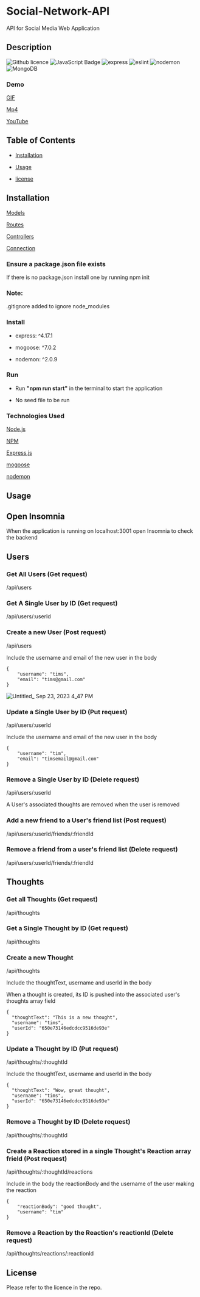 # Social-Network-API

API for Social Media Web Application

## Description

![Github licence](http://img.shields.io/badge/license-MIT-blue.svg)
![JavaScript Badge](https://img.shields.io/badge/JavaScript-100%25-yellow.svg)
![express](https://img.shields.io/badge/express-v4.17.1-orange)
![eslint](https://img.shields.io/badge/eslint-v7.12.1-lightgrey)
![nodemon](https://img.shields.io/badge/nodemon-3.0.1-black)
![MongoDB](https://img.shields.io/badge/MongoDB-%234ea94b.svg?style=for-the-badge&logo=mongodb&logoColor=white)

### Demo

[GIF]()

[Mp4]()

[YouTube]()

## Table of Contents

- [Installation](#installation)

- [Usage](#usage)

- [license](#license)

## Installation

[Models](https://github.com/jarrodbb/Social-Network-API/tree/main/models)

[Routes](https://github.com/jarrodbb/Social-Network-API/tree/main/routes)

[Controllers](https://github.com/jarrodbb/Social-Network-API/tree/main/controllers)

[Connection](https://github.com/jarrodbb/Social-Network-API/tree/main/config)

### Ensure a package.json file exists

If there is no package.json install one by running npm init

### Note:

.gitignore added to ignore node_modules

### Install

- express: ^4.17.1

- mogoose: ^7.0.2

- nodemon: ^2.0.9

### Run

- Run <strong>"npm run start"</strong> in the terminal to start the application

- No seed file to be run

### Technologies Used

<p><a href="https://nodejs.org/">Node.js</a></p>
<p><a href="https://www.npmjs.com/">NPM</a></p>
<p><a href="https://www.npmjs.com/package/express">Express.js</a></p>
<p><a href="https://www.npmjs.com/package/mongoose">mogoose</a></p>
<p><a href="https://nodemon.io/">nodemon</a></p>

## Usage

## Open Insomnia

When the application is running on localhost:3001 open Insomnia to check the backend

## Users

### Get All Users (Get request)

/api/users

### Get A Single User by ID (Get request)

/api/users/:userId

### Create a new User (Post request)

/api/users

Include the username and email of the new user in the body

```
{
	"username": "tims",
	"email": "tims@gmail.com"
}
```

![Untitled_ Sep 23, 2023 4_47 PM](https://github.com/jarrodbb/Social-Network-API/assets/132813348/a93939b1-36ba-4ba7-9992-97457df53d38)

### Update a Single User by ID (Put request)

/api/users/:userId

Include the username and email of the new user in the body

```
{
	"username": "tim",
    "email": "timsemail@gmail.com"
}
```

### Remove a Single User by ID (Delete request)

/api/users/:userId

A User's associated thoughts are removed when the user is removed

### Add a new friend to a User's friend list (Post request)

/api/users/:userId/friends/:friendId

### Remove a friend from a user's friend list (Delete request)

/api/users/:userId/friends/:friendId

## Thoughts

### Get all Thoughts (Get request)

/api/thoughts

### Get a Single Thought by ID (Get request)

/api/thoughts

### Create a new Thought

/api/thoughts

Include the thoughtText, username and userId in the body

When a thought is created, its ID is pushed into the associated user's thoughts array field

```
{
  "thoughtText": "This is a new thought",
  "username": "tims",
  "userId": "650e73146edcdcc9516de93e"
}
```

### Update a Thought by ID (Put request)

/api/thoughts/:thoughtId

Include the thoughtText, username and userId in the body

```
{
  "thoughtText": "Wow, great thought",
  "username": "tims",
  "userId": "650e73146edcdcc9516de93e"
}
```

### Remove a Thought by ID (Delete request)

/api/thoughts/:thoughtId

### Create a Reaction stored in a single Thought's Reaction array frield (Post request)

/api/thoughts/:thoughtId/reactions

Include in the body the reactionBody and the username of the user making the reaction

```
{
	"reactionBody": "good thought",
	"username": "tim"
}
```

### Remove a Reaction by the Reaction's reactionId (Delete request)

/api/thoughts/reactions/:reactionId

## License

Please refer to the licence in the repo.
